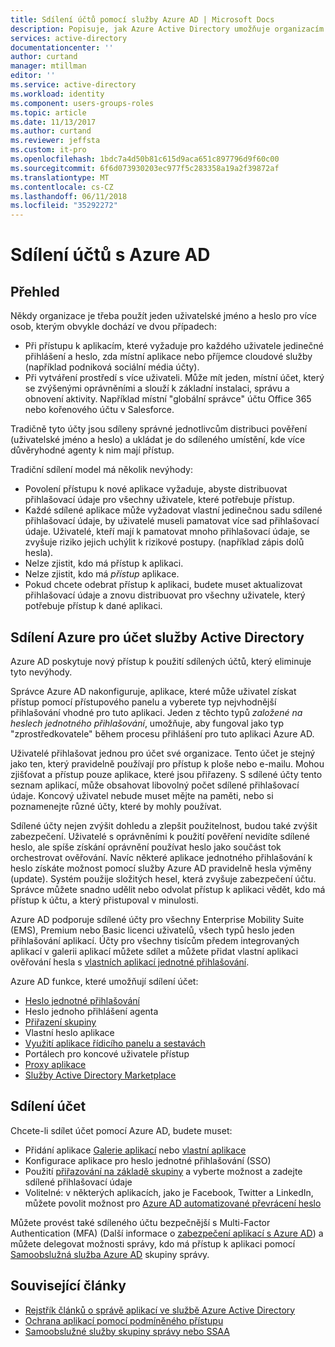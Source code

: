 ```yaml
---
title: Sdílení účtů pomocí služby Azure AD | Microsoft Docs
description: Popisuje, jak Azure Active Directory umožňuje organizacím bezpečně sdílet účty pro místní aplikace a příjemce cloudové služby.
services: active-directory
documentationcenter: ''
author: curtand
manager: mtillman
editor: ''
ms.service: active-directory
ms.workload: identity
ms.component: users-groups-roles
ms.topic: article
ms.date: 11/13/2017
ms.author: curtand
ms.reviewer: jeffsta
ms.custom: it-pro
ms.openlocfilehash: 1bdc7a4d50b81c615d9aca651c897796d9f60c00
ms.sourcegitcommit: 6f6d073930203ec977f5c283358a19a2f39872af
ms.translationtype: MT
ms.contentlocale: cs-CZ
ms.lasthandoff: 06/11/2018
ms.locfileid: "35292272"
---
```

# <a name="sharing-accounts-with-azure-ad"></a>Sdílení účtů s Azure AD
## <a name="overview"></a>Přehled
Někdy organizace je třeba použít jeden uživatelské jméno a heslo pro více osob, kterým obvykle dochází ve dvou případech:

* Při přístupu k aplikacím, které vyžaduje pro každého uživatele jedinečné přihlášení a heslo, zda místní aplikace nebo příjemce cloudové služby (například podniková sociální média účty).
* Při vytváření prostředí s více uživateli. Může mít jeden, místní účet, který se zvýšenými oprávněními a slouží k základní instalaci, správu a obnovení aktivity. Například místní "globální správce" účtu Office 365 nebo kořenového účtu v Salesforce.

Tradičně tyto účty jsou sdíleny správné jednotlivcům distribuci pověření (uživatelské jméno a heslo) a ukládat je do sdíleného umístění, kde více důvěryhodné agenty k nim mají přístup.

Tradiční sdílení model má několik nevýhody:

* Povolení přístupu k nové aplikace vyžaduje, abyste distribuovat přihlašovací údaje pro všechny uživatele, které potřebuje přístup.
* Každé sdílené aplikace může vyžadovat vlastní jedinečnou sadu sdílené přihlašovací údaje, by uživatelé museli pamatovat více sad přihlašovací údaje. Uživatelé, kteří mají k pamatovat mnoho přihlašovací údaje, se zvyšuje riziko jejich uchýlit k rizikové postupy. (například zápis dolů hesla).
* Nelze zjistit, kdo má přístup k aplikaci.
* Nelze zjistit, kdo má *přístup* aplikace.
* Pokud chcete odebrat přístup k aplikaci, budete muset aktualizovat přihlašovací údaje a znovu distribuovat pro všechny uživatele, který potřebuje přístup k dané aplikaci.

## <a name="azure-active-directory-account-sharing"></a>Sdílení Azure pro účet služby Active Directory
Azure AD poskytuje nový přístup k použití sdílených účtů, který eliminuje tyto nevýhody.

Správce Azure AD nakonfiguruje, aplikace, které může uživatel získat přístup pomocí přístupového panelu a vyberete typ nejvhodnější přihlašování vhodné pro tuto aplikaci. Jeden z těchto typů *založené na heslech jednotného přihlašování*, umožňuje, aby fungoval jako typ "zprostředkovatele" během procesu přihlášení pro tuto aplikaci Azure AD.

Uživatelé přihlašovat jednou pro účet své organizace. Tento účet je stejný jako ten, který pravidelně používají pro přístup k ploše nebo e-mailu. Mohou zjišťovat a přístup pouze aplikace, které jsou přiřazeny. S sdílené účty tento seznam aplikací, může obsahovat libovolný počet sdílené přihlašovací údaje. Koncový uživatel nebude muset mějte na paměti, nebo si poznamenejte různé účty, které by mohly používat.

Sdílené účty nejen zvýšit dohledu a zlepšit použitelnost, budou také zvýšit zabezpečení. Uživatelé s oprávněními k použití pověření nevidíte sdílené heslo, ale spíše získání oprávnění používat heslo jako součást tok orchestrovat ověřování. Navíc některé aplikace jednotného přihlašování k heslo získáte možnost pomocí služby Azure AD pravidelně hesla výměny (update). Systém použije složitých hesel, která zvyšuje zabezpečení účtu. Správce můžete snadno udělit nebo odvolat přístup k aplikaci vědět, kdo má přístup k účtu, a který přistupoval v minulosti.

Azure AD podporuje sdílené účty pro všechny Enterprise Mobility Suite (EMS), Premium nebo Basic licenci uživatelů, všech typů heslo jeden přihlašování aplikací. Účty pro všechny tisícům předem integrovaných aplikací v galerii aplikací můžete sdílet a můžete přidat vlastní aplikaci ověřování hesla s [vlastních aplikací jednotné přihlašování](manage-apps/configure-single-sign-on-portal.md).

Azure AD funkce, které umožňují sdílení účet:

* [Heslo jednotné přihlašování](manage-apps/what-is-single-sign-on.md#password-based-single-sign-on)
* Heslo jednoho přihlášení agenta
* [Přiřazení skupiny](active-directory-accessmanagement-self-service-group-management.md)
* Vlastní heslo aplikace
* [Využití aplikace řídicího panelu a sestavách](active-directory-passwords-get-insights.md)
* Portálech pro koncové uživatele přístup
* [Proxy aplikace](manage-apps/application-proxy.md)
* [Služby Active Directory Marketplace](https://azure.microsoft.com/marketplace/active-directory/all/)

## <a name="sharing-an-account"></a>Sdílení účet
Chcete-li sdílet účet pomocí Azure AD, budete muset:

* Přidání aplikace [Galerie aplikací](https://azure.microsoft.com/marketplace/active-directory/) nebo [vlastní aplikace](http://blogs.technet.com/b/ad/archive/2015/06/17/bring-your-own-app-with-azure-ad-self-service-saml-configuration-gt-now-in-preview.aspx)
* Konfigurace aplikace pro heslo jednotné přihlašování (SSO)
* Použití [přiřazování na základě skupiny](active-directory-accessmanagement-group-saasapps.md) a vyberte možnost a zadejte sdílené přihlašovací údaje
* Volitelné: v některých aplikacích, jako je Facebook, Twitter a LinkedIn, můžete povolit možnost pro [Azure AD automatizované převrácení heslo](http://blogs.technet.com/b/ad/archive/2015/02/20/azure-ad-automated-password-roll-over-for-facebook-twitter-and-linkedin-now-in-preview.aspx)

Můžete provést také sdíleného účtu bezpečnější s Multi-Factor Authentication (MFA) (Další informace o [zabezpečení aplikací s Azure AD](authentication/concept-mfa-whichversion.md)) a můžete delegovat možnosti správy, kdo má přístup k aplikaci pomocí [ Samoobslužná služba Azure AD](active-directory-accessmanagement-self-service-group-management.md) skupiny správy.

## <a name="related-articles"></a>Související články
* [Rejstřík článků o správě aplikací ve službě Azure Active Directory](active-directory-apps-index.md)
* [Ochrana aplikací pomocí podmíněného přístupu](active-directory-conditional-access-azure-portal.md)
* [Samoobslužné služby skupiny správy nebo SSAA](active-directory-accessmanagement-self-service-group-management.md)

